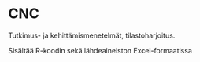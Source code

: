# CNC
Tutkimus- ja kehittämismenetelmät, tilastoharjoitus.

Sisältää R-koodin sekä lähdeaineiston Excel-formaatissa
